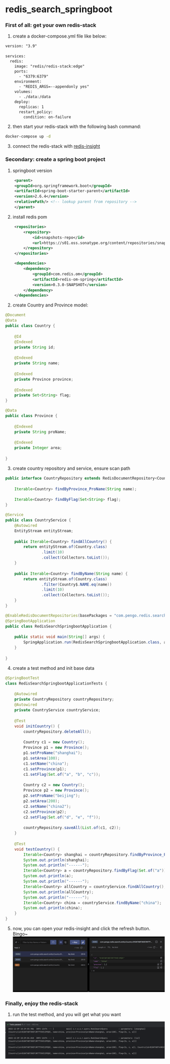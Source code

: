 # redis_search_springboot

### First of all: get your own redis-stack
1. create a docker-compose.yml file like below:
```docker
version: "3.9"

services:
  redis:
    image: "redis/redis-stack:edge"
    ports:
      - "6379:6379"
    environment:
      - "REDIS_ARGS=--appendonly yes"
    volumes:
      - ./data:/data
    deploy:
      replicas: 1
      restart_policy:
        condition: on-failure
```

2. then start your redis-stack with the following bash command:
```bash
docker-compose up -d
```

3. connect the redis-stack with [redis-insight](https://redis.com/redis-enterprise/redis-insight/)

### Secondary: create a spring boot project
1. springboot version
```xml
    <parent>
    <groupId>org.springframework.boot</groupId>
    <artifactId>spring-boot-starter-parent</artifactId>
    <version>2.6.4</version>
    <relativePath/> <!-- lookup parent from repository -->
    </parent> 
```
2. install redis pom
```xml
    <repositories>
        <repository>
            <id>snapshots-repo</id>
            <url>https://s01.oss.sonatype.org/content/repositories/snapshots/</url>
        </repository>
    </repositories>
```
```xml
    <dependencies>
        <dependency>
            <groupId>com.redis.om</groupId>
            <artifactId>redis-om-spring</artifactId>
            <version>0.3.0-SNAPSHOT</version>
        </dependency>
    </dependencies>
```
2. create Country and Province model:

```java
@Document
@Data
public class Country {

    @Id
    @Indexed
    private String id;

    @Indexed
    private String name;

    @Indexed
    private Province province;

    @Indexed
    private Set<String> flag;
}
```
```java
@Data
public class Province {

    @Indexed
    private String proName;

    @Indexed
    private Integer area;

}
```
3. create country repository and service, ensure scan path
```java
public interface CountryRepository extends RedisDocumentRepository<Country, String> {

    Iterable<Country> findByProvince_ProName(String name);

    Iterable<Country> findByFlag(Set<String> flag);
}
```
```java
@Service
public class CountryService {
    @Autowired
    EntityStream entityStream;

    public Iterable<Country> findAllCountry() {
        return entityStream.of(Country.class)
                .limit(10)
                .collect(Collectors.toList());
    }

    public Iterable<Country> findByName(String name) {
        return entityStream.of(Country.class)
                .filter(Country$.NAME.eq(name))
                .limit(10)
                .collect(Collectors.toList());
    }
}
```
```java
@EnableRedisDocumentRepositories(basePackages = "com.pengo.redis.search.*")
@SpringBootApplication
public class RedisSearchSpringbootApplication {

    public static void main(String[] args) {
        SpringApplication.run(RedisSearchSpringbootApplication.class, args);
    }

}
```
4. create a test method and init base data
```java
@SpringBootTest
class RedisSearchSpringbootApplicationTests {

    @Autowired
    private CountryRepository countryRepository;
    @Autowired
    private CountryService countryService;

    @Test
    void initCountry() {
        countryRepository.deleteAll();

        Country c1 = new Country();
        Province p1 = new Province();
        p1.setProName("shanghai");
        p1.setArea(100);
        c1.setName("china");
        c1.setProvince(p1);
        c1.setFlag(Set.of("a", "b", "c"));

        Country c2 = new Country();
        Province p2 = new Province();
        p2.setProName("beijing");
        p2.setArea(200);
        c2.setName("china2");
        c2.setProvince(p2);
        c2.setFlag(Set.of("d", "e", "f"));

        countryRepository.saveAll(List.of(c1, c2));
    }

    @Test
    void testCountry() {
        Iterable<Country> shanghai = countryRepository.findByProvince_ProName("shanghai");
        System.out.println(shanghai);
        System.out.println("------");
        Iterable<Country> a = countryRepository.findByFlag(Set.of("a"));
        System.out.println(a);
        System.out.println("------");
        Iterable<Country> allCountry = countryService.findAllCountry();
        System.out.println(allCountry);
        System.out.println("------");
        Iterable<Country> china = countryService.findByName("china");
        System.out.println(china);
    }
}
```

5. now, you can open your redis-insight and click the refresh button. Bingo~
![data-01](picture/insight-01.png)

### Finally, enjoy the redis-stack

1. run the test method, and you will get what you want

![img.png](picture/result.png)

